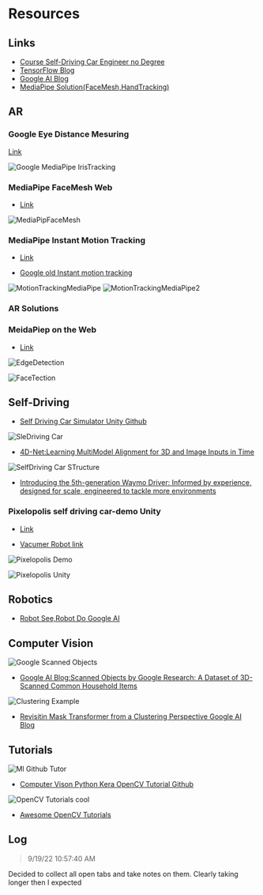 # Resources

## Links

- [Course Self-Driving Car Engineer no Degree](https://www.udacity.com/course/self-driving-car-engineer-nanodegree--nd0013)
- [TensorFlow Blog](https://blog.tensorflow.org/)
- [Google AI Blog](https://ai.googleblog.com/)
- [MediaPipe Solution(FaceMesh,HandTracking)](Solutions)

## AR

### Google Eye Distance Mesuring

[Link](https://ai.googleblog.com/2020/08/mediapipe-iris-real-time-iris-tracking.html)

![Google MediaPipe IrisTracking](./res/Ar-Eye-Distance.gif)

### MediaPipe FaceMesh Web

- [Link](https://ai.googleblog.com/2019/03/real-time-ar-self-expression-with.html)

![MediaPipFaceMesh](./res/MediaPipeFaceMesh.gif)

### MediaPipe Instant Motion Tracking 

- [Link](https://developers.googleblog.com/2020/08/instant-motion-tracking-with-mediapipe.html)

- [Google old Instant motion tracking](https://ai.googleblog.com/2018/02/the-instant-motion-tracking-behind.html)

![MotionTrackingMediaPipe](./res/robot_on_romba_watermark.gif)
![MotionTrackingMediaPipe2](./res/MediaPipeMotionTrackingPrecision.png)

### AR Solutions


### MeidaPiep on the Web

- [Link](https://developers.googleblog.com/2020/01/mediapipe-on-web.html)

![EdgeDetection](./res/MP-edge_demo.gif)

![FaceTection](./res/MP-facedetection.gif)

## Self-Driving

- [Self Driving Car Simulator Unity Github](https://github.com/udacity/self-driving-car-sim)


![SleDriving Car](./res/SelfDriving-4D-Boxes.gif)
- [4D-Net:Learning MultiModel Alignment for 3D and Image Inputs in Time]()

![SelfDriving Car STructure](./res/iPace-lineart-sensor_calloutv2_03022020-01.png)
- [Introducing the 5th-generation Waymo Driver: Informed by experience, designed for scale, engineered to tackle more environments](https://blog.waymo.com/2020/03/introducing-5th-generation-waymo-driver.html)

### Pixelopolis self driving car-demo Unity

- [Link](https://blog.tensorflow.org/2020/07/pixelopolis-self-driving-car-demo-tensorflow-lite.html)

- [Vacumer Robot link](https://blog.tensorflow.org/2020/01/ecovacs-robotics-ai-robotic-vacuum.html)

![Pixelopolis Demo](./res/Pixelopolis-demo.gif)

![Pixelopolis Unity](./res/Pixelopolis-augmentationUnity.gif)

## Robotics

- [Robot See,Robot Do Google AI](https://ai.googleblog.com/2022/02/robot-see-robot-do.html)

## Computer Vision

![Google Scanned Objects](./res/GoogleAIBlog-ScannedObjects.png)

- [Google AI Blog:Scanned Objects by Google Research: A Dataset of 3D-Scanned Common Household Items](https://ai.googleblog.com/2022/06/scanned-objects-by-google-research.html)

![Clustering Example](./res/ML-Clustering-GoogleBlog.png)
- [Revisitin Mask Transformer from a Clustering Perspective Google AI Blog](https://ai.googleblog.com/2022/07/revisiting-mask-transformer-from.html)

## Tutorials

![Ml Github Tutor](./res/Github-ML-OpenCV-Tutor.gif)
- [Computer Vison Python Kera OpenCV Tutorial Github](https://github.com/jrobchin/Computer-Vision-Basics-with-Python-Keras-and-OpenCV)

![OpenCV Tutorials cool](./res/opencv-intro-tutorial-python.gif)
- [Awesome OpenCV Tutorials](https://pythonprogramming.net/loading-images-python-opencv-tutorial/)

## Log


> 9/19/22 10:57:40 AM

Decided to collect all open tabs and take notes on them.
Clearly taking longer then I expected
